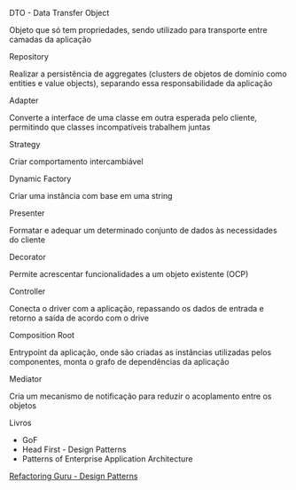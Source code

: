 DTO - Data Transfer Object

Objeto que só tem propriedades, sendo utilizado para transporte entre camadas da aplicação

Repository

Realizar a persistência de aggregates (clusters de objetos de domínio como entities e value objects), separando essa responsabilidade da aplicação

Adapter

Converte a interface de uma classe em outra esperada pelo cliente, permitindo que classes incompatíveis trabalhem juntas

Strategy

Criar comportamento intercambiável

Dynamic Factory

Criar uma instância com base em uma string

Presenter

Formatar e adequar um determinado conjunto de dados às necessidades do cliente

Decorator

Permite acrescentar funcionalidades a um objeto existente (OCP)

Controller

Conecta o driver com a aplicação, repassando os dados de entrada e retorno a saída de acordo com o drive

Composition Root

Entrypoint da aplicação, onde são criadas as instâncias utilizadas pelos componentes, monta o grafo de dependências da aplicação

Mediator

Cria um mecanismo de notificação para reduzir o acoplamento entre os objetos

Livros

- GoF
- Head First - Design Patterns
- Patterns of Enterprise Application Architecture

[Refactoring Guru - Design Patterns](https://refactoring.guru/design-patterns)